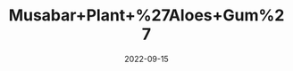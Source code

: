 ---
title: 'Musabar+Plant+%27Aloes+Gum%27'
date: '2022-09-15' 
metatag: '' 
inventory: '0' 
draft: false 
# meta description 
shortDescripton: ''
description: 'Natural+Gums'
longdescription: ''
featured: True
# product Price
price: '70.0'
# Product Short Description
shortDescription: ''
productID: '93735E45-9F2A-ED11-9968-005056B3A416'
type: 'products'
category: 'Natural+Gums' 
thumnailproduct: 'https://aminsaddiquidawakhana.eralive.net/images/products/93735E45-9F2A-ED11-9968-005056B3A4161.png' 
images:
  - image: 'images/products/93735E45-9F2A-ED11-9968-005056B3A4161.png'  
Variants:
---